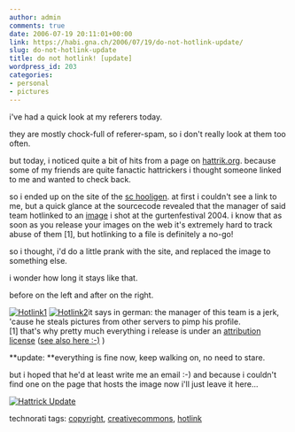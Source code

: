 ```yaml
---
author: admin
comments: true
date: 2006-07-19 20:11:01+00:00
link: https://habi.gna.ch/2006/07/19/do-not-hotlink-update/
slug: do-not-hotlink-update
title: do not hotlink! [update]
wordpress_id: 203
categories:
- personal
- pictures
---
```



i've had a quick look at my referers today.
  
they are mostly chock-full of referer-spam, so i don't really look at them too often.
  
but today, i noticed quite a bit of hits from a page on [hattrik.org](http://hattrick.org/). because some of my friends are quite fanactic hattrickers i thought someone linked to me and wanted to check back.
  
so i ended up on the site of the [sc hooligen](http://www49.hattrick.org/Common/teamDetails.asp?teamID=246125). at first i couldn't see a link to me, but a quick glance at the sourcecode revealed that the manager of said team hotlinked to an [image](https://habi.gna.ch/pics/Gurten04/Images/0_backup.jpg) i shot at the gurtenfestival 2004. i know that as soon as you release your images on the web it's extremely hard to track abuse of them [1], but hotlinking to a file is definitely a no-go!
  
so i thought, i'd do a little prank with the site, and replaced the image to something else.
  
i wonder how long it stays like that.



before on the left and after on the right.



[![Hotlink1](https://habi.gna.ch/blog/images/hotlink1-tm.jpg)](https://habi.gna.ch/blog/images/hotlink1.jpg) [![Hotlink2](https://habi.gna.ch/blog/images/hotlink2-tm.jpg)](https://habi.gna.ch/blog/images/hotlink2.jpg)it says in german: the manager of this team is a jerk, 'cause he steals pictures from other servers to pimp his profile.  
[1] that's why pretty much everything i release is under an [attribution license](http://creativecommons.org/licenses/by/1.0/) ([see also here :-)](http://www.leumund.ch/index.php/v3/comments/ipod-shuffle-zu-gewinnen/#c7716) )



**update: **everything is fine now, keep walking on, no need to stare.
  
but i hoped that he'd at least write me an email :-) and because i couldn't find one on the page that hosts the image now i'll just leave it here...
  
[![Hattrick Update](https://habi.gna.ch/blog/images/hattrick_update-tm.jpg)](https://habi.gna.ch/blog/images/hattrick_update.jpg)





technorati tags: [copyright](http://www.technorati.com/tag/copyright), [creativecommons](http://www.technorati.com/tag/creativecommons), [hotlink](http://www.technorati.com/tag/hotlink)
